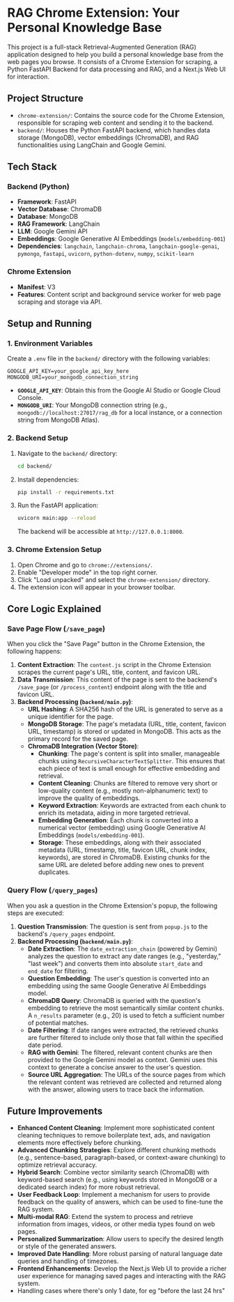 # RAG Chrome Extension: Your Personal Knowledge Base

This project is a full-stack Retrieval-Augmented Generation (RAG) application designed to help you build a personal knowledge base from the web pages you browse. It consists of a Chrome Extension for scraping, a Python FastAPI Backend for data processing and RAG, and a Next.js Web UI for interaction.

## Project Structure

- `chrome-extension/`: Contains the source code for the Chrome Extension, responsible for scraping web content and sending it to the backend.
- `backend/`: Houses the Python FastAPI backend, which handles data storage (MongoDB), vector embeddings (ChromaDB), and RAG functionalities using LangChain and Google Gemini.

## Tech Stack

### Backend (Python)

- **Framework**: FastAPI
- **Vector Database**: ChromaDB
- **Database**: MongoDB
- **RAG Framework**: LangChain
- **LLM**: Google Gemini API
- **Embeddings**: Google Generative AI Embeddings (`models/embedding-001`)
- **Dependencies**: `langchain`, `langchain-chroma`, `langchain-google-genai`, `pymongo`, `fastapi`, `uvicorn`, `python-dotenv`, `numpy`, `scikit-learn`

### Chrome Extension

- **Manifest**: V3
- **Features**: Content script and background service worker for web page scraping and storage via API.

## Setup and Running

### 1. Environment Variables

Create a `.env` file in the `backend/` directory with the following variables:

```
GOOGLE_API_KEY=your_google_api_key_here
MONGODB_URI=your_mongodb_connection_string
```

- **`GOOGLE_API_KEY`**: Obtain this from the Google AI Studio or Google Cloud Console.
- **`MONGODB_URI`**: Your MongoDB connection string (e.g., `mongodb://localhost:27017/rag_db` for a local instance, or a connection string from MongoDB Atlas).

### 2. Backend Setup

1. Navigate to the `backend/` directory:
   ```bash
   cd backend/
   ```
2. Install dependencies:
   ```bash
   pip install -r requirements.txt
   ```
3. Run the FastAPI application:
   ```bash
   uvicorn main:app --reload
   ```
   The backend will be accessible at `http://127.0.0.1:8000`.

### 3. Chrome Extension Setup

1. Open Chrome and go to `chrome://extensions/`.
2. Enable "Developer mode" in the top right corner.
3. Click "Load unpacked" and select the `chrome-extension/` directory.
4. The extension icon will appear in your browser toolbar.

## Core Logic Explained

### Save Page Flow (`/save_page`)

When you click the "Save Page" button in the Chrome Extension, the following happens:

1.  **Content Extraction**: The `content.js` script in the Chrome Extension scrapes the current page's URL, title, content, and favicon URL.
2.  **Data Transmission**: This content of the page is sent to the backend's `/save_page` (or `/process_content`) endpoint along with the title and favicon URL.
3.  **Backend Processing (`backend/main.py`)**:
    *   **URL Hashing**: A SHA256 hash of the URL is generated to serve as a unique identifier for the page.
    *   **MongoDB Storage**: The page's metadata (URL, title, content, favicon URL, timestamp) is stored or updated in MongoDB. This acts as the primary record for the saved page.
    *   **ChromaDB Integration (Vector Store)**:
        *   **Chunking**: The page's content is split into smaller, manageable chunks using `RecursiveCharacterTextSplitter`. This ensures that each piece of text is small enough for effective embedding and retrieval.
        *   **Content Cleaning**: Chunks are filtered to remove very short or low-quality content (e.g., mostly non-alphanumeric text) to improve the quality of embeddings.
        *   **Keyword Extraction**: Keywords are extracted from each chunk to enrich its metadata, aiding in more targeted retrieval.
        *   **Embedding Generation**: Each chunk is converted into a numerical vector (embedding) using Google Generative AI Embeddings (`models/embedding-001`).
        *   **Storage**: These embeddings, along with their associated metadata (URL, timestamp, title, favicon URL, chunk index, keywords), are stored in ChromaDB. Existing chunks for the same URL are deleted before adding new ones to prevent duplicates.

### Query Flow (`/query_pages`)

When you ask a question in the Chrome Extension's popup, the following steps are executed:

1.  **Question Transmission**: The question is sent from `popup.js` to the backend's `/query_pages` endpoint.
2.  **Backend Processing (`backend/main.py`)**:
    *   **Date Extraction**: The `date_extraction_chain` (powered by Gemini) analyzes the question to extract any date ranges (e.g., "yesterday," "last week") and converts them into absolute `start_date` and `end_date` for filtering.
    *   **Question Embedding**: The user's question is converted into an embedding using the same Google Generative AI Embeddings model.
    *   **ChromaDB Query**: ChromaDB is queried with the question's embedding to retrieve the most semantically similar content chunks. A `n_results` parameter (e.g., 20) is used to fetch a sufficient number of potential matches.
    *   **Date Filtering**: If date ranges were extracted, the retrieved chunks are further filtered to include only those that fall within the specified date period.
    *   **RAG with Gemini**: The filtered, relevant content chunks are then provided to the Google Gemini model as context. Gemini uses this context to generate a concise answer to the user's question.
    *   **Source URL Aggregation**: The URLs of the source pages from which the relevant content was retrieved are collected and returned along with the answer, allowing users to trace back the information.

## Future Improvements

-   **Enhanced Content Cleaning**: Implement more sophisticated content cleaning techniques to remove boilerplate text, ads, and navigation elements more effectively before chunking.
-   **Advanced Chunking Strategies**: Explore different chunking methods (e.g., sentence-based, paragraph-based, or context-aware chunking) to optimize retrieval accuracy.
-   **Hybrid Search**: Combine vector similarity search (ChromaDB) with keyword-based search (e.g., using keywords stored in MongoDB or a dedicated search index) for more robust retrieval.
-   **User Feedback Loop**: Implement a mechanism for users to provide feedback on the quality of answers, which can be used to fine-tune the RAG system.
-   **Multi-modal RAG**: Extend the system to process and retrieve information from images, videos, or other media types found on web pages.
-   **Personalized Summarization**: Allow users to specify the desired length or style of the generated answers.
-   **Improved Date Handling**: More robust parsing of natural language date queries and handling of timezones.
-   **Frontend Enhancements**: Develop the Next.js Web UI to provide a richer user experience for managing saved pages and interacting with the RAG system.
- Handling cases where there's only 1 date, for eg "before the last 24 hrs"
